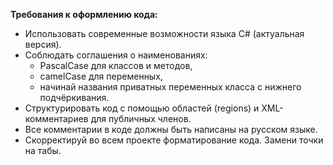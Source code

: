 **Требования к оформлению кода:**
- Использовать современные возможности языка C# (актуальная версия).
- Соблюдать соглашения о наименованиях:
	- PascalCase для классов и методов,
	- camelCase для переменных,
	- начинай названия приватных переменных класса с нижнего подчёркивания.
- Структурировать код с помощью областей (regions) и XML-комментариев для публичных членов.
- Все комментарии в коде должны быть написаны на русском языке.
- Скорректируй во всем проекте форматирование кода. Замени точки на табы.